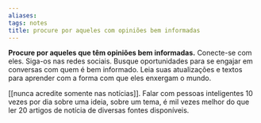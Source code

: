 ```yaml
---
aliases: 
tags: notes
title: procure por aqueles com opiniões bem informadas
---
```


**Procure por aqueles que têm opiniões bem informadas.** Conecte-se com eles. Siga-os nas redes sociais. Busque oportunidades para se engajar em conversas com quem é bem informado. Leia suas atualizações e textos para aprender com a forma com que eles enxergam o mundo.

[[nunca acredite somente nas notícias]]. Falar com pessoas inteligentes 10 vezes por dia sobre uma ideia, sobre um tema, é mil vezes melhor do que ler 20 artigos de notícia de diversas fontes disponíveis.